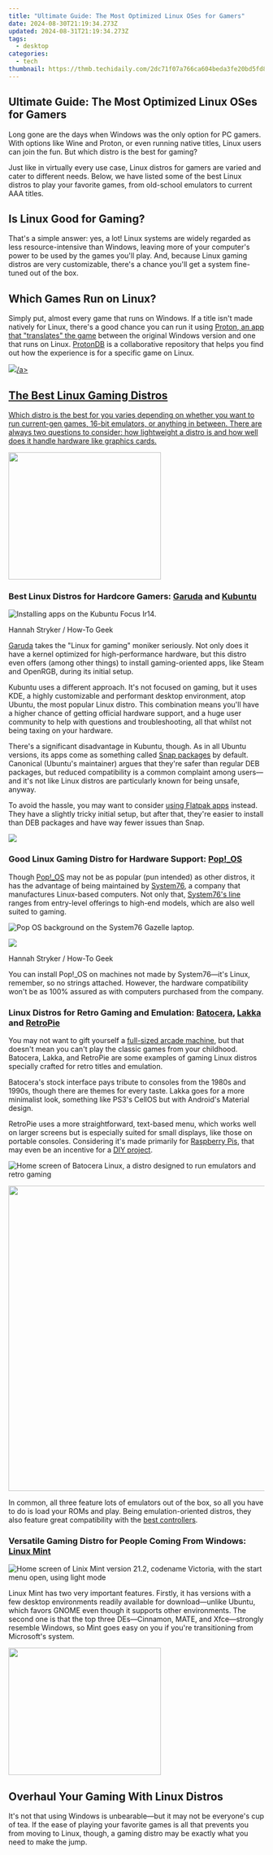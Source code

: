 ```yaml
---
title: "Ultimate Guide: The Most Optimized Linux OSes for Gamers"
date: 2024-08-30T21:19:34.273Z
updated: 2024-08-31T21:19:34.273Z
tags:
  - desktop
categories:
  - tech
thumbnail: https://thmb.techidaily.com/2dc71f07a766ca604beda3fe20bd5fd81321c87e0ac1f0a29af15d53f14e15af.jpg
---
```


## Ultimate Guide: The Most Optimized Linux OSes for Gamers

Long gone are the days when Windows was the only option for PC gamers. With options like Wine and Proton, or even running native titles, Linux users can join the fun. But which distro is the best for gaming?

 Just like in virtually every use case, Linux distros for gamers are varied and cater to different needs. Below, we have listed some of the best Linux distros to play your favorite games, from old-school emulators to current AAA titles.

##  Is Linux Good for Gaming?

 That's a simple answer: yes, a lot! Linux systems are widely regarded as less resource-intensive than Windows, leaving more of your computer's power to be used by the games you'll play. And, because Linux gaming distros are very customizable, there's a chance you'll get a system fine-tuned out of the box.

##  Which Games Run on Linux?

 Simply put, almost every game that runs on Windows. If a title isn't made natively for Linux, there's a good chance you can run it using [Proton, an app that "translates" the game](https://youtube-tips.techidaily.com/ed-in-2024-professional-level-youtube-content-via-adobe-premiere/) between the original Windows version and one that runs on Linux. [ProtonDB](https://www.protondb.com/) is a collaborative repository that helps you find out how the experience is for a specific game on Linux.

<!-- affiliate ads begin -->
<a href="https://store.nero.com/order/checkout.php?PRODS=4729507&QTY=1&AFFILIATE=108875&CART=1"><img src="https://www.nero.com/nero-com-wAssets/img/banners/2023/TIU/Nero_TuneItUp_Screen_2.webp" border="0">/a>
<!-- affiliate ads end -->
##  The Best Linux Gaming Distros

 Which distro is the best for you varies depending on whether you want to run current-gen games, 16-bit emulators, or anything in between. There are always two questions to consider: how lightweight a distro is and how well does it handle hardware like graphics cards.

<!-- affiliate ads begin -->
<a href="https://printrendy.pxf.io/c/5597632/1453721/17020" target="_top" id="1453721"><img src="//a.impactradius-go.com/display-ad/17020-1453721" border="0" alt="" width="300" height="250"/></a><img height="0" width="0" src="https://imp.pxf.io/i/5597632/1453721/17020" style="position:absolute;visibility:hidden;" border="0" />
<!-- affiliate ads end -->
###  Best Linux Distros for Hardcore Gamers: [Garuda](https://garudalinux.org/) and [Kubuntu](https://kubuntu.org/) 

![Installing apps on the Kubuntu Focus Ir14.](https://static1.howtogeekimages.com/wordpress/wp-content/uploads/2023/06/52971807389_2a3d52f49b_o.jpg) 

Hannah Stryker / How-To Geek

[Garuda](https://extra-lessons.techidaily.com/the-ultimate-list-of-superior-real-time-streaming-networks/) takes the "Linux for gaming" moniker seriously. Not only does it have a kernel optimized for high-performance hardware, but this distro even offers (among other things) to install gaming-oriented apps, like Steam and OpenRGB, during its initial setup.

 Kubuntu uses a different approach. It's not focused on gaming, but it uses KDE, a highly customizable and performant desktop environment, atop Ubuntu, the most popular Linux distro. This combination means you'll have a higher chance of getting official hardware support, and a huge user community to help with questions and troubleshooting, all that whilst not being taxing on your hardware.

 There's a significant disadvantage in Kubuntu, though. As in all Ubuntu versions, its apps come as something called [Snap packages](https://youtube-blog.techidaily.com/rom-hobbies-to-hearts-youtubes-path-to-fame/) by default. Canonical (Ubuntu's maintainer) argues that they're safer than regular DEB packages, but reduced compatibility is a common complaint among users—and it's not like Linux distros are particularly known for being unsafe, anyway.

 To avoid the hassle, you may want to consider [using Flatpak apps](https://extra-support.techidaily.com/in-2024-marvelous-monitors-top-10-macbooks-with-4k-resolution/) instead. They have a slightly tricky initial setup, but after that, they're easier to install than DEB packages and have way fewer issues than Snap.

<!-- affiliate ads begin -->
<a href="https://estore.macxdvd.com/order/checkout.php?PRODS=4526659&QTY=1&AFFILIATE=108875&CART=1"><img src="https://www.macxdvd.com/affiliate/new-banner/vcp-500x500.jpg" border="0"></a>
<!-- affiliate ads end -->
###  Good Linux Gaming Distro for Hardware Support: [Pop!\_OS](https://pop.system76.com/) 

 Though [Pop!\_OS](https://screen-capture.techidaily.com/new-top-10-games-like-ghost-of-tsushima-for-2024/) may not be as popular (pun intended) as other distros, it has the advantage of being maintained by [System76](https://system76.com/), a company that manufactures Linux-based computers. Not only that, [System76's line](https://system76.com/desktops) ranges from entry-level offerings to high-end models, which are also well suited to gaming.

![Pop OS background on the System76 Gazelle laptop.](https://static1.howtogeekimages.com/wordpress/wp-content/uploads/2023/05/52865452885_471a3e5dc4_o-1.jpg) 

<!-- affiliate ads begin -->
<a href="https://store.iobit.com/order/checkout.php?PRODS=4596923&QTY=1&AFFILIATE=108875&CART=1"><img src="https://secure.avangate.com/images/merchant/184260348236f9554fe9375772ff966e/ascscan_468X60.png" border="0"></a>
<!-- affiliate ads end -->
Hannah Stryker / How-To Geek

 You can install Pop!\_OS on machines not made by System76—it's Linux, remember, so no strings attached. However, the hardware compatibility won't be as 100% assured as with computers purchased from the company.

###  Linux Distros for Retro Gaming and Emulation: [Batocera](https://batocera.org/), [Lakka](https://www.lakka.tv/) and [RetroPie](https://retropie.org.uk/) 

 You may not want to gift yourself a [full-sized arcade machine](https://android-frp.techidaily.com/a-step-by-step-guide-on-using-adb-and-fastboot-to-remove-frp-lock-from-your-oneplus-nord-n30-se-by-drfone-android/), but that doesn't mean you can't play the classic games from your childhood. Batocera, Lakka, and RetroPie are some examples of gaming Linux distros specially crafted for retro titles and emulation.

 Batocera's stock interface pays tribute to consoles from the 1980s and 1990s, though there are themes for every taste. Lakka goes for a more minimalist look, something like PS3's CellOS but with Android's Material design.

 RetroPie uses a more straightforward, text-based menu, which works well on larger screens but is especially suited for small displays, like those on portable consoles. Considering it's made primarily for [Raspberry Pis](https://fox-friendly.techidaily.com/2024-approved-profound-overview-a-full-look-at-bublcam-360-technology/), that may even be an incentive for a [DIY project](https://fox-http.techidaily.com/new-2024-approved-top-12-most-excellent-cost-free-video-apps-for-modern-devices/).

![Home screen of Batocera Linux, a distro designed to run emulators and retro gaming](https://static1.howtogeekimages.com/wordpress/wp-content/uploads/2023/12/home-screen-of-batocera-linux-a-distro-designed-to-run-emulators-and-retro-gaming.jpeg) 

<!-- affiliate ads begin -->
<a href="https://appsumo.8odi.net/c/5597632/2075482/7443" target="_top" id="2075482"><img src="//a.impactradius-go.com/display-ad/7443-2075482" border="0" alt="" width="1200" height="600"/></a><img height="0" width="0" src="https://appsumo.8odi.net/i/5597632/2075482/7443" style="position:absolute;visibility:hidden;" border="0" />
<!-- affiliate ads end -->
 In common, all three feature lots of emulators out of the box, so all you have to do is load your ROMs and play. Being emulation-oriented distros, they also feature great compatibility with the [best controllers](https://apple-account.techidaily.com/how-to-fix-apple-id-verification-code-not-working-from-iphone-12-pro-by-drfone-ios/).

###  Versatile Gaming Distro for People Coming From Windows: [Linux Mint](https://linuxmint.com/download.php) 

![Home screen of Linix Mint version 21.2, codename Victoria, with the start menu open, using light mode](https://static1.howtogeekimages.com/wordpress/wp-content/uploads/2023/12/home-screen-of-linix-mint-version-21-2-codename-22victoria-22-with-the-start-menu-open-using-light-mode.jpg) 

 Linux Mint has two very important features. Firstly, it has versions with a few desktop environments readily available for download—unlike Ubuntu, which favors GNOME even though it supports other environments. The second one is that the top three DEs—Cinnamon, MATE, and Xfce—strongly resemble Windows, so Mint goes easy on you if you're transitioning from Microsoft's system.

<!-- affiliate ads begin -->
<a href="https://caperobbin.sjv.io/c/5597632/2006123/18460" target="_top" id="2006123"><img src="//a.impactradius-go.com/display-ad/18460-2006123" border="0" alt="" width="300" height="250"/></a><img height="0" width="0" src="https://imp.pxf.io/i/5597632/2006123/18460" style="position:absolute;visibility:hidden;" border="0" />
<!-- affiliate ads end -->
##  Overhaul Your Gaming With Linux Distros

 It's not that using Windows is unbearable—but it may not be everyone's cup of tea. If the ease of playing your favorite games is all that prevents you from moving to Linux, though, a gaming distro may be exactly what you need to make the jump.

<ins class="adsbygoogle"
     style="display:block"
     data-ad-format="autorelaxed"
     data-ad-client="ca-pub-7571918770474297"
     data-ad-slot="1223367746"></ins>



<ins class="adsbygoogle"
     style="display:block"
     data-ad-client="ca-pub-7571918770474297"
     data-ad-slot="8358498916"
     data-ad-format="auto"
     data-full-width-responsive="true"></ins>


